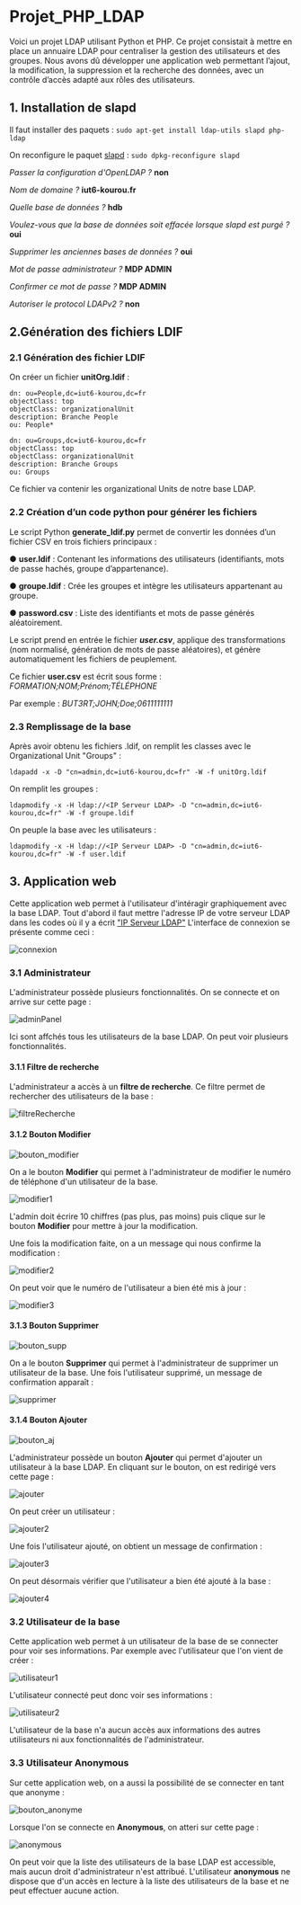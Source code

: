 # Projet_PHP_LDAP

Voici un projet LDAP utilisant Python et PHP. Ce projet consistait à mettre en place un annuaire LDAP pour centraliser la gestion des utilisateurs et des groupes. Nous avons dû développer une application web permettant l’ajout, la modification, la suppression et la recherche des données, avec un contrôle d’accès adapté aux rôles des utilisateurs.

## 1. Installation de slapd

Il faut installer des paquets : ```sudo apt-get install ldap-utils slapd php-ldap```

On reconfigure le paquet <u>slapd</u> : ```sudo dpkg-reconfigure slapd```


*Passer la configuration d'OpenLDAP ?* **non**

*Nom de domaine ?* **iut6-kourou.fr**

*Quelle base de données ?* **hdb**

*Voulez-vous que la base de données soit effacée lorsque
slapd est purgé ?* **oui**

*Supprimer les anciennes bases de données ?* **oui**

*Mot de passe administrateur ?* **MDP ADMIN**

*Confirmer ce mot de passe ?* **MDP ADMIN**

*Autoriser le protocol LDAPv2 ?* **non**

## 2.Génération des fichiers LDIF

### 2.1 Génération des fichier LDIF

On créer un fichier **unitOrg.ldif** :
```
dn: ou=People,dc=iut6-kourou,dc=fr
objectClass: top
objectClass: organizationalUnit
description: Branche People
ou: People*

dn: ou=Groups,dc=iut6-kourou,dc=fr
objectClass: top
objectClass: organizationalUnit
description: Branche Groups
ou: Groups
```
Ce fichier va contenir les organizational Units de notre base LDAP.

### 2.2 Création d’un code python pour générer les fichiers

Le script Python **generate_ldif.py** permet de convertir les données
d’un fichier CSV en trois fichiers principaux :

● **user.ldif** : Contenant les informations des utilisateurs (identifiants, mots de passe hachés, groupe d’appartenance).

● **groupe.ldif** : Crée les groupes et intègre les utilisateurs appartenant au groupe.

● **password.csv** : Liste des identifiants et mots de passe générés aléatoirement.

Le script prend en entrée le fichier ***user.csv***, applique des transformations
(nom normalisé, génération de mots de passe aléatoires), et génère
automatiquement les fichiers de peuplement.

Ce fichier **user.csv** est écrit sous forme : *FORMATION;NOM;Prénom;TÉLÉPHONE*

Par exemple : *BUT3RT;JOHN;Doe;0611111111*

### 2.3 Remplissage de la base

Après avoir obtenu les fichiers .ldif, on remplit les classes avec le Organizational Unit "Groups" : 
```
ldapadd -x -D "cn=admin,dc=iut6-kourou,dc=fr" -W -f unitOrg.ldif
```
On remplit les groupes :
```
ldapmodify -x -H ldap://<IP Serveur LDAP> -D "cn=admin,dc=iut6-kourou,dc=fr" -W -f groupe.ldif
```
On peuple la base avec les utilisateurs : 
```
ldapmodify -x -H ldap://<IP Serveur LDAP> -D "cn=admin,dc=iut6-kourou,dc=fr" -W -f user.ldif
```
## 3. Application web

Cette application web permet à l'utilisateur d'intéragir graphiquement avec la base LDAP.
Tout d'abord il faut mettre l'adresse IP de votre serveur LDAP dans les codes où il y a écrit <u>"IP Serveur LDAP"</u>
L'interface de connexion se présente comme ceci : 

![connexion](https://github.com/user-attachments/assets/7279bc84-6f87-4a86-a009-b64d705730f2)

### 3.1 Administrateur

L'administrateur possède plusieurs fonctionnalités.
On se connecte et on arrive sur cette page :

![adminPanel](https://github.com/user-attachments/assets/d7b83268-faf3-4ca7-9661-fa9cbabe518c)

Ici sont affchés tous les utilisateurs de la base LDAP.
On peut voir plusieurs fonctionnalités.

#### 3.1.1 Filtre de recherche

L'administrateur a accès à un **filtre de recherche**. Ce filtre permet de rechercher des utilisateurs de la base :

![filtreRecherche](https://github.com/user-attachments/assets/8c36e2ec-aef0-4499-9ffd-c54b092b3382)

#### 3.1.2 Bouton Modifier

![bouton_modifier](https://github.com/user-attachments/assets/321698a6-c8af-4ce3-bec9-fe0787b88190)

On a le bouton **Modifier** qui permet à l'administrateur de modifier le numéro de téléphone d'un utilisateur de la base.

![modifier1](https://github.com/user-attachments/assets/639cf3fa-d6cb-4248-b7a9-333399a3faeb)

L'admin doit écrire 10 chiffres (pas plus, pas moins) puis clique sur le bouton **Modifier** pour mettre à jour la modification.

Une fois la modification faite, on a un message qui nous confirme la modification : 

![modifier2](https://github.com/user-attachments/assets/c7eadba0-a4f2-4abf-b9d4-69236600c044)

On peut voir que le numéro de l'utilisateur a bien été mis à jour : 

![modifier3](https://github.com/user-attachments/assets/51c00356-e622-4431-a973-5628d4369d8f)

#### 3.1.3 Bouton Supprimer

![bouton_supp](https://github.com/user-attachments/assets/3073fd97-02df-4b27-beba-6dd080183447)

On a le bouton **Supprimer** qui permet à l'administrateur de supprimer un utilisateur de la base. Une fois l'utilisateur supprimé, un message de confirmation apparaît :

![supprimer](https://github.com/user-attachments/assets/701a8365-ef31-421e-905e-324bbe9f3658)

#### 3.1.4 Bouton Ajouter

![bouton_aj](https://github.com/user-attachments/assets/019318ac-a042-405f-ae27-99b6223f98f1)

L'administrateur possède un bouton **Ajouter** qui permet d'ajouter un utilisateur à la base LDAP.
En cliquant sur le bouton, on est redirigé vers cette page : 

![ajouter](https://github.com/user-attachments/assets/331b5f99-59ef-47e2-b8e1-f16528cbbbe0)

On peut créer un utilisateur : 

![ajouter2](https://github.com/user-attachments/assets/7218f32d-a287-4aa0-b822-957f22dc6305)

Une fois l'utilisateur ajouté, on obtient un message de confirmation : 

![ajouter3](https://github.com/user-attachments/assets/d495f8cc-4fcc-4b41-80b6-a081574a3211)

On peut désormais vérifier que l'utilisateur a bien été ajouté à la base : 

![ajouter4](https://github.com/user-attachments/assets/5652f51a-f2f8-4d4c-9dd5-4bad0fce6ae3)


### 3.2 Utilisateur de la base

Cette application web permet à un utilisateur de la base de se connecter pour voir ses informations. Par exemple avec l'utilisateur que l'on vient de créer : 

![utilisateur1](https://github.com/user-attachments/assets/ac06ee29-1528-4819-8ab1-c545e9e96634)

L'utilisateur connecté peut donc voir ses informations : 

![utilisateur2](https://github.com/user-attachments/assets/bde07360-e35a-4d4b-b12a-01fa5b152356)

L'utilisateur de la base n'a aucun accès aux informations des autres utilisateurs ni aux fonctionnalités de l'administrateur.

### 3.3 Utilisateur Anonymous

Sur cette application web, on a aussi la possibilité de se connecter en tant que anonyme : 

![bouton_anonyme](https://github.com/user-attachments/assets/019286ee-6313-431d-835a-60a98554a93a)

Lorsque l'on se connecte en **Anonymous**, on atteri sur cette page : 

![anonymous](https://github.com/user-attachments/assets/8b80e83f-bc0d-4633-8f09-4c2b27db77d1)

On peut voir que la liste des utilisateurs de la base LDAP est accessible, mais aucun droit d'administrateur n'est attribué. L'utilisateur **anonymous** ne dispose que d'un accès en lecture à la liste des utilisateurs de la base et ne peut effectuer aucune action.
